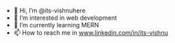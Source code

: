 - 👋 Hi, I’m @its-vishnuhere
- 👀 I’m interested in web development
- 🌱 I’m currently learning MERN
- 📫 How to reach me in www.linkedin.com/in/its-vishnu


<!---
its-vishnuhere/its-vishnuhere is a ✨ special ✨ repository because its `README.md` (this file) appears on your GitHub profile.
You can click the Preview link to take a look at your changes.
--->

